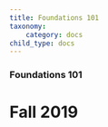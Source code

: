 ```yaml
---
title: Foundations 101
taxonomy:
    category: docs
child_type: docs
---
```


### Foundations 101

# Fall 2019
